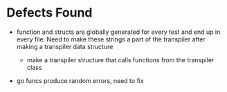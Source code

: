 # Defects Found

- function and structs are globally generated for every test and end up in every file. Need to make these strings a part of the transpiler after making a transpiler data structure
  - make a transpiler structure that calls functions from the transpiler class

- go funcs produce random errors, need to fix